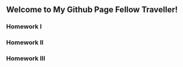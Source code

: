 ## Welcome to My Github Page Fellow Traveller!



### Homework I


### Homework II


### Homework III


